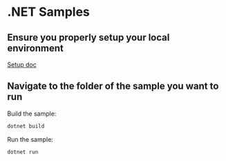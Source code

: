 # .NET Samples

## Ensure you properly setup your local environment
[Setup doc](../../doc/setup-environment.md)

## Navigate to the folder of the sample you want to run
Build the sample:
```bash
dotnet build
```

Run the sample:
```bash
dotnet run
```